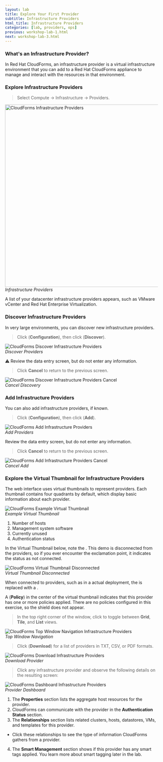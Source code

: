 ```yaml
---
layout: lab
title: Explore Your First Provider
subtitle: Infrastructure Providers
html_title: Infrastructure Providers
categories: [lab, providers, ops]
previous: workshop-lab-1.html
next: workshop-lab-3.html
---
```


### What's an Infrastructure Provider?

In Red Hat CloudForms, an infrastructure provider is a virtual infrastructure environment that you can add to a Red Hat CloudForms appliance to manage and interact with the resources in that environment.

### Explore Infrastructure Providers

> Select Compute → Infrastructure → Providers.

<img alt="CloudForms Infrastructure Providers" src="{{ site.baseurl }}/www-default/screenshots/cfme-nav-compute-infra-providers.png" width="600"/><br/>
*Infrastructure Providers*

A list of your datacenter infrastructure providers appears, such as VMware vCenter and Red Hat Enterprise Virtualization.

### Discover Infrastructure Providers

In very large environments, you can discover new infrastructure providers.

> Click <i class="fa fa-cog" aria-hidden="true"></i> (**Configuration**), then click <i class="fa fa-search" aria-hidden="true"></i> (**Discover**).

<img alt="CloudForms Discover Infrastructure Providers" src="{{ site.baseurl }}/www-default/screenshots/cfme-nav-discover-infra-providers.png"/><br/>
*Discover Providers*

:warning: Review the data entry screen, but do not enter any information.

>  Click **Cancel** to return to the previous screen.

<img alt="CloudForms Discover Infrastructure Providers Cancel" src="{{ site.baseurl }}/www-default/screenshots/cfme-nav-discover-infra-providers-cancel.png"/><br/>
*Cancel Discovery*

### Add Infrastructure Providers

You can also add infrastructure providers, if known.

> Click <i class="fa fa-cog" aria-hidden="true"></i> (**Configuration**), then click <i class="fa fa-plus-circle" aria-hidden="true"></i> (**Add**).

<img alt="CloudForms Add Infrastructure Providers" src="{{ site.baseurl }}/www-default/screenshots/cfme-nav-add-infra-providers.png"/><br/>
*Add Providers*

Review the data entry screen, but do not enter any information.

>  Click **Cancel** to return to the previous screen.

<img alt="CloudForms Add Infrastructure Providers Cancel" src="{{ site.baseurl }}/www-default/screenshots/cfme-nav-add-infra-providers-cancel.png"/><br/>
*Cancel Add*

### Explore the Virtual Thumbnail for Infrastructure Providers

The web interface uses virtual thumbnails to represent providers. Each thumbnail contains four quadrants by default, which display basic information about each provider.

<img alt="CloudForms Example Virtual Thumbnail" src="{{ site.baseurl }}/www-default/screenshots/cfme-virt-thumbnail.png"/><br/>
*Example Virtual Thumbnail*

1. Number of hosts
2. Management system software
3. Currently unused
4. Authentication status

In the Virtual Thumbnail below, note the <i class="fa fa-exclamation-circle fa-lg" aria-hidden="true"></i>. This demo is disconnected from the providers, so if you ever encounter the exclamation point, it indicates the status as not connected.

<img alt="CloudForms Virtual Thumbnail Disconnected" src="{{ site.baseurl }}/www-default/screenshots/cfme-virt-thumbnail-disconnected.png"/><br/>
*Virtual Thumbnail Disconnected*

When connected to providers, such as in a actual deployment, the <i class="fa fa-exclamation-circle fa-lg" aria-hidden="true"></i> is replaced with a <i class="fa fa-check-circle-o fa-lg" aria-hidden="true"></i>.

A <i class="fa fa-shield fa-lg" aria-hidden="true"></i> (**Policy**) in the center of the virtual thumbnail indicates that this provider has one or more policies applied. There are no policies configured in this exercise, so the shield does not appear.

> In the top right corner of the window, click <i class="fa fa-th" aria-hidden="true"></i> <i class="fa fa-th-large" aria-hidden="true"></i> <i class="fa fa-list" aria-hidden="true"></i> to toggle between **Grid**, **Tile**, and **List** views.

<img alt="CloudForms Top Window Navigation Infrastructure Providers" src="{{ site.baseurl }}/www-default/screenshots/cfme-nav-grid-title-list-infra-providers.png"/><br/>
*Top Window Navigation*

> Click <i class="fa fa-download fa-lg" aria-hidden="true"></i> (**Download**) for a list of providers in TXT, CSV, or PDF formats.

 <img alt="CloudForms Download Infrastructure Providers" src="{{ site.baseurl }}/www-default/screenshots/cfme-nav-download-infra-providers.png"/><br/>
 *Download Provider*

> Click any infrastructure provider and observe the following details on the resulting screen:

 <img alt="CloudForms Dashboard Infrastructure Providers" src="{{ site.baseurl }}/www-default/screenshots/cfme-dashboard-infra-providers.png"/><br/>
 *Provider Dashboard*

1. The **Properties** section lists the aggregate host resources for the provider.
2. CloudForms can communicate with the provider in the **Authentication Status** section.
3. The **Relationships** section lists related clusters, hosts, datastores, VMs, and templates for this provider.
  * Click these relationships to see the type of information CloudForms gathers from a provider.
4. The **Smart Management** section shows if this provider has any smart tags applied. You learn more about smart tagging later in the lab.
